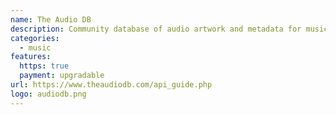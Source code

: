 ```yaml
---
name: The Audio DB
description: Community database of audio artwork and metadata for music information, lyrics and more.
categories:
  - music
features:
  https: true
  payment: upgradable
url: https://www.theaudiodb.com/api_guide.php
logo: audiodb.png
---
```

